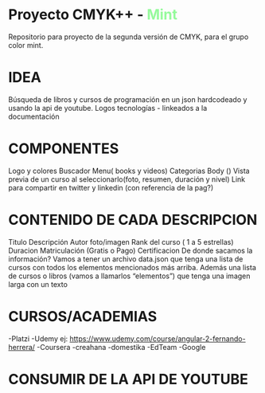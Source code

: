 # Proyecto CMYK++ - <span style="color:#96FA9C">Mint</span>

Repositorio para proyecto de la segunda versión de CMYK, para el grupo color mint.
# IDEA
Búsqueda de libros y cursos de programación en un json hardcodeado y usando la api de youtube.
Logos tecnologías - linkeados a la documentación

# COMPONENTES 
Logo y colores
Buscador
Menu( books y videos)
Categorias
Body () 
Vista previa de un curso al seleccionarlo(foto, resumen, duración y nivel)
Link para compartir en twitter y linkedin (con referencia de la pag?) 


# CONTENIDO DE CADA DESCRIPCION 
Titulo
Descripción
Autor
foto/imagen
Rank del curso ( 1 a 5 estrellas)
Duracion
Matriculación (Gratis o Pago)
Certificacion 
De donde sacamos la información?
Vamos a tener un archivo data.json que tenga una lista de cursos con todos los elementos mencionados más arriba. Además una lista de cursos o libros (vamos a llamarlos “elementos”) que tenga una imagen larga con un texto

# CURSOS/ACADEMIAS
-Platzi 
-Udemy ej: https://www.udemy.com/course/angular-2-fernando-herrera/
-Coursera
-creahana
-domestika 
-EdTeam
-Google  

# CONSUMIR DE LA API DE YOUTUBE 




